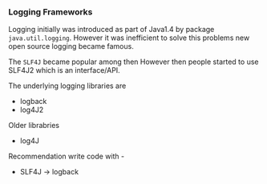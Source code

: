 ### Logging Frameworks


Logging initially was introduced as part of Java1.4 by package `java.util.logging`. However it was inefficient to solve this problems 
new open source logging became famous.

The `SLF4J` became popular among then
However then people started to use SLF4J2 which is an interface/API. 

The underlying logging libraries are 
* logback 
* log4J2

Older librabries 
* log4J


Recommendation write code with -
* SLF4J -> logback

